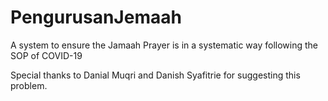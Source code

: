 # PengurusanJemaah
A system to ensure the Jamaah Prayer is in a systematic way following the SOP of COVID-19

Special thanks to Danial Muqri and Danish Syafitrie for suggesting this problem.
